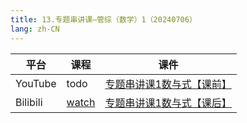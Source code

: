 ```yaml
---
title: 13.专题串讲课—管综（数学）1（20240706）
lang: zh-CN
---
```


| 平台       | 课程                                                                                                                                    | 课件                                                                                                                                                                                                      |
|----------|---------------------------------------------------------------------------------------------------------------------------------------|---------------------------------------------------------------------------------------------------------------------------------------------------------------------------------------------------------|
| YouTube  | todo                                                                                                                                  | [专题串讲课1数与式【课前】](../../public/math/%E6%95%B0%E5%AD%A6-%E6%AD%A3%E5%BC%8F%E8%AF%BE/pdf/%E4%B8%93%E9%A2%98%E4%B8%B2%E8%AE%B2%E8%AF%BE1%E6%95%B0%E4%B8%8E%E5%BC%8F%E3%80%90%E8%AF%BE%E5%89%8D%E3%80%91.pdf) |
| Bilibili | [watch](https://www.bilibili.com/video/BV1cVkTYiEYC?spm_id_from=333.788.videopod.sections&vd_source=752f1f454ebffd32e5dbe02742c48dab) | [专题串讲课1数与式【课后】](../../public/math/%E6%95%B0%E5%AD%A6-%E6%AD%A3%E5%BC%8F%E8%AF%BE/pdf/%E4%B8%93%E9%A2%98%E4%B8%B2%E8%AE%B2%E8%AF%BE1%E6%95%B0%E4%B8%8E%E5%BC%8F%E3%80%90%E8%AF%BE%E5%90%8E%E3%80%91.pdf) |


